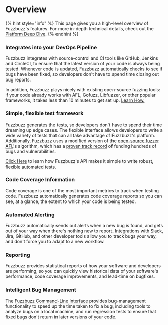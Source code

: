 # Overview

{% hint style="info" %}
This page gives you a high-level overview of Fuzzbuzz's features. For more in-depth technical details, check out the [Platform Deep Dive](deep-dive.md).
{% endhint %}

### Integrates into your DevOps Pipeline

Fuzzbuzz integrates with source-control and CI tools like GitHub, Jenkins and CircleCI, to ensure that the latest version of your code is always being tested. Whenever code is updated, Fuzzbuzz automatically checks to see if bugs have been fixed, so developers don't have to spend time closing out bug reports.

In addition, Fuzzbuzz plays nicely with existing open-source fuzzing tools: if your code already works with AFL, Gofuzz, Libfuzzer, or other popular frameworks, it takes less than 10 minutes to get set up. [Learn How.](../developer-documentation/porting-targets-to-fuzzbuzz/)

### Simple, flexible test framework

Fuzzbuzz generates the tests, so developers don't have to spend their time dreaming up edge cases. The flexible interface allows developers to write a wide variety of tests that can all take advantage of Fuzzbuzz's platform. Additionally, Fuzzbuzz uses a modified version of the [open-source fuzzer AFL](http://lcamtuf.coredump.cx/afl/)'s algorithm, which has a [proven track record](http://lcamtuf.coredump.cx/afl/#bugs) of funding hundreds of bugs and vulnerabilities.

[Click Here](../developer-documentation/targets.md) to learn how Fuzzbuzz's API makes it simple to write robust, flexible automated tests.

### Code Coverage Information

Code coverage is one of the most important metrics to track when testing code. Fuzzbuzz automatically generates code coverage reports so you can see, at a glance, the extent to which your code is being tested.

### Automated Alerting

Fuzzbuzz automatically sends out alerts when a new bug is found, and gets out of your way when there's nothing new to report. Integrations with Slack, Jira, GitHub, and other developer tools allow you to track bugs your way, and don't force you to adapt to a new workflow.

### Reporting

Fuzzbuzz provides statistical reports of how your software and developers are performing, so you can quickly view historical data of your software's performance, code coverage improvements, and lead-time on bugfixes.

### Intelligent Bug Management

The [Fuzzbuzz Command-Line Interface](../reference/cli.md) provides bug-management functionality to speed up the time taken to fix a bug, including tools to analyze bugs on a local machine, and run regression tests to ensure that fixed bugs don't return in later versions of your code.



